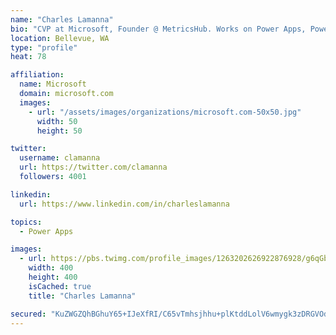 ```yaml
---
name: "Charles Lamanna"
bio: "CVP at Microsoft, Founder @ MetricsHub. Works on Power Apps, Power Automate, Power Virtual Agent, Common Data Service and Dynamics 365."
location: Bellevue, WA
type: "profile"
heat: 78

affiliation:
  name: Microsoft
  domain: microsoft.com
  images:
    - url: "/assets/images/organizations/microsoft.com-50x50.jpg"
      width: 50
      height: 50

twitter:
  username: clamanna
  url: https://twitter.com/clamanna
  followers: 4001

linkedin:
  url: https://www.linkedin.com/in/charleslamanna

topics:
  - Power Apps

images:
  - url: https://pbs.twimg.com/profile_images/1263202626922876928/g6qGbHZ-_400x400.jpg
    width: 400
    height: 400
    isCached: true
    title: "Charles Lamanna"

secured: "KuZWGZQhBGhuY65+IJeXfRI/C65vTmhsjhhu+plKtddLolV6wmygk3zDRGVOdUDTF7JbKoUUF7xwxmCX++pfOhJBDtoLHcQWODiL3Y+a0pHMAHP8Nj0ZRPP/6BZ+87fsD1dU27aYPH1T1OFDs6/DkBBpo1kicfAVGTiYjnHWOPxvcuv0K5IZkNMzwiaExK1qh1CazUC4LdHN4D+/EJFmDsuSg7q5YR2yrr7RWC08IZ93oB/QGkRxdpilCxD6kgCRi3xb6oRL4Wpg8mfcTq4k7OAC3jh6Bq/eJ+UMKDMwsP+cIns4Ys0S5yEID0p1oj9Ur+ojeWIe16EHjCdCwBeh1T1LszBWriC6GFmgi0AK9i+9hEeS3dCqs4cfJZZKG68Diq5K+h2qZY59JOdLugh4buvmJJkmGv35fHAMof2Fp4w=;TUJug1dBfC4mrNK/6dsKtQ=="
---
```


